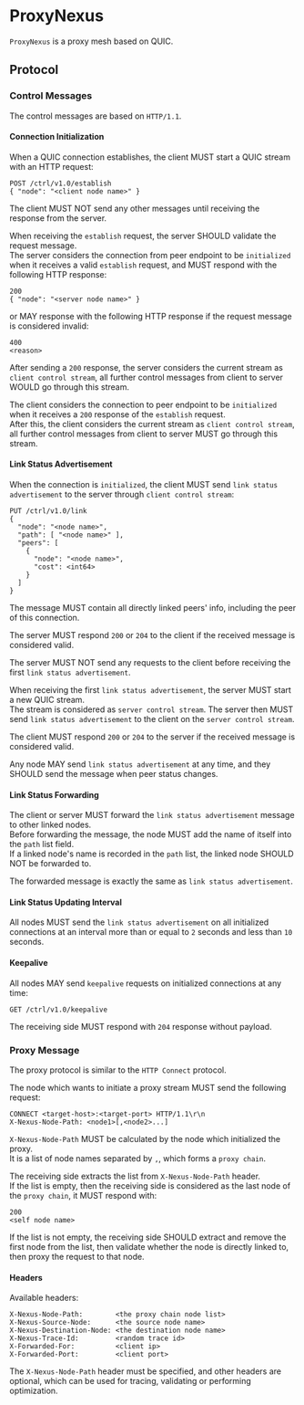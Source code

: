 # ProxyNexus

`ProxyNexus` is a proxy mesh based on QUIC.

## Protocol

### Control Messages

The control messages are based on `HTTP/1.1`.

#### Connection Initialization

When a QUIC connection establishes, the client MUST start a QUIC stream with an HTTP request:

```
POST /ctrl/v1.0/establish
{ "node": "<client node name>" }
```

The client MUST NOT send any other messages until receiving the response from the server.

When receiving the `establish` request, the server SHOULD validate the request message.  
The server considers the connection from peer endpoint to be `initialized` when it receives a valid
`establish` request, and MUST respond with the following HTTP response:

```
200
{ "node": "<server node name>" }
```

or MAY response with the following HTTP response if the request message is considered invalid:

```
400
<reason>
```

After sending a `200` response, the server considers the current stream as `client control stream`,
all further control messages from client to server WOULD go through this stream.

The client considers the connection to peer endpoint to be `initialized` when it receives a `200`
response of the `establish` request.  
After this, the client considers the current stream as `client control stream`, all further control
messages from client to server MUST go through this stream.

#### Link Status Advertisement

When the connection is `initialized`, the client MUST send `link status advertisement` to the server
through `client control stream`:

```
PUT /ctrl/v1.0/link
{
  "node": "<node name>",
  "path": [ "<node name>" ],
  "peers": [
    {
      "node": "<node name>",
      "cost": <int64>
    }
  ]
}
```

The message MUST contain all directly linked peers' info, including the peer of this connection.

The server MUST respond `200` or `204` to the client if the received message is considered valid.

The server MUST NOT send any requests to the client before receiving the first `link status advertisement`.

When receiving the first `link status advertisement`, the server MUST start a new QUIC stream.  
The stream is considered as `server control stream`. The server then MUST send `link status advertisement`
to the client on the `server control stream`.

The client MUST respond `200` or `204` to the server if the received message is considered valid.

Any node MAY send `link status advertisement` at any time, and they SHOULD send the message
when peer status changes.

#### Link Status Forwarding

The client or server MUST forward the `link status advertisement` message to other linked nodes.  
Before forwarding the message, the node MUST add the name of itself into the `path` list field.  
If a linked node's name is recorded in the `path` list, the linked node SHOULD NOT be forwarded to.

The forwarded message is exactly the same as `link status advertisement`.

#### Link Status Updating Interval

All nodes MUST send the `link status advertisement` on all initialized connections at an interval
more than or equal to `2` seconds and less than `10` seconds.

#### Keepalive

All nodes MAY send `keepalive` requests on initialized connections at any time:

```
GET /ctrl/v1.0/keepalive
```

The receiving side MUST respond with `204` response without payload.

### Proxy Message

The proxy protocol is similar to the `HTTP Connect` protocol.

The node which wants to initiate a proxy stream MUST send the following request:

```
CONNECT <target-host>:<target-port> HTTP/1.1\r\n
X-Nexus-Node-Path: <node1>[,<node2>...]
```

`X-Nexus-Node-Path` MUST be calculated by the node which initialized the proxy.  
It is a list of node names separated by `,`, which forms a `proxy chain`.

The receiving side extracts the list from `X-Nexus-Node-Path` header.  
If the list is empty, then the receiving side is considered as the last node of the `proxy chain`,
it MUST respond with:

```
200
<self node name>
```

If the list is not empty, the receiving side SHOULD extract and remove the first node from the list,
then validate whether the node is directly linked to, then proxy the request to that node.

#### Headers

Available headers:

```
X-Nexus-Node-Path:        <the proxy chain node list>
X-Nexus-Source-Node:      <the source node name>
X-Nexus-Destination-Node: <the destination node name>
X-Nexus-Trace-Id:         <random trace id>
X-Forwarded-For:          <client ip>
X-Forwarded-Port:         <client port>
```

The `X-Nexus-Node-Path` header must be specified, and other headers are optional, which can be used for
tracing, validating or performing optimization.
